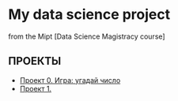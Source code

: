 # My data science project
from the Mipt [Data Science Magistracy course]

## ПРОЕКТЫ

* [Проект 0. Игра: угадай число]()
* [Проект 1.  ]()
